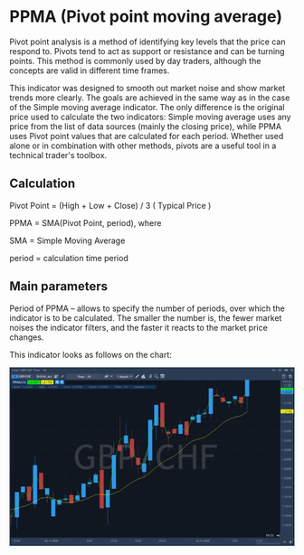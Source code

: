 # PPMA \(Pivot point moving average\)

Pivot point analysis is a method of identifying key levels that the price can respond to. Pivots tend to act as support or resistance and can be turning points. This method is commonly used by day traders, although the concepts are valid in different time frames.

This indicator was designed to smooth out market noise and show market trends more clearly. The goals are achieved in the same way as in the case of the Simple moving average indicator. The only difference is the original price used to calculate the two indicators: Simple moving average uses any price from the list of data sources \(mainly the closing price\), while PPMA uses Pivot point values ​​that are calculated for each period. Whether used alone or in combination with other methods, pivots are a useful tool in a technical trader's toolbox.

## Calculation

Pivot Point = \(High + Low + Close\) / 3 \( Typical Price \)

PPMA = SMA\(Pivot Point, period\), where

SMA = Simple Moving Average

period = calculation time period

## Main parameters

Period of PPMA – allows to specify the number of periods, over which the indicator is to be calculated. The smaller the number is, the fewer market noises the indicator filters, and the faster it reacts to the market price changes.

This indicator looks as follows on the chart:

![](../../../../.gitbook/assets/screenshot_2%20%2826%29.jpg)

